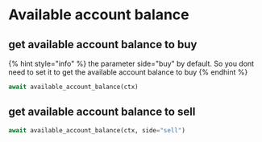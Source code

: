 # Available account balance

## get available account balance to buy

{% hint style="info" %}
the parameter side="buy" by default. So you dont need to set it to get the available account balance to buy
{% endhint %}

```python
await available_account_balance(ctx)
```

## get available account balance to sell

```python
await available_account_balance(ctx, side="sell")
```
